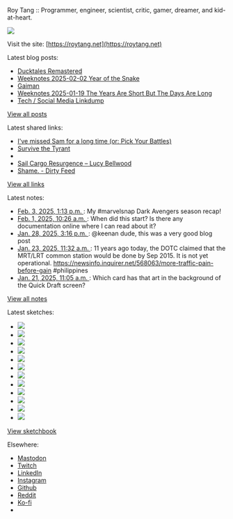 Roy Tang :: Programmer, engineer, scientist, critic, gamer, dreamer, and kid-at-heart.

![](https://roytang.net/static/img/profile.jpg)

Visit the site: [https://roytang.net](https://roytang.net)

Latest blog posts:

- [Ducktales Remastered](https://roytang.net/2025/02/ducktales-remastered/)
- [Weeknotes 2025-02-02 Year of the Snake](https://roytang.net/2025/02/weeknotes-02-02/)
- [Gaiman](https://roytang.net/2025/01/gaiman/)
- [Weeknotes 2025-01-19 The Years Are Short But The Days Are Long](https://roytang.net/2025/01/weeknotes-01-26/)
- [Tech / Social Media Linkdump](https://roytang.net/2025/01/tech-linkdump/)

[View all posts](https://roytang.net/blog)

Latest shared links:

- [I&#x27;ve missed Sam for a long time (or: Pick Your Battles)](https://roytang.net/2025/02/3b6ffd2fb2ceec5ccc386691fb1d0295/)
- [Survive the Tyrant](https://roytang.net/2025/02/9e9a448b3f9e826cb348fb818cc05aa4/)
- [](https://roytang.net/2025/01/1i8h732/)
- [Sail Cargo Resurgence – Lucy Bellwood](https://roytang.net/2024/12/8da9d779ad6716b7628de4f2f793b4ec/)
- [Shame. - Dirty Feed](https://roytang.net/2024/12/6ed3376111caa8ae2b1e676fadb69528/)

[View all links](https://roytang.net/links)

Latest notes:

- [Feb. 3, 2025, 1:13 p.m. ](https://roytang.net/2025/02/113938242629789627/): My #marvelsnap Dark Avengers season recap!
- [Feb. 1, 2025, 10:26 a.m. ](https://roytang.net/2025/02/mab6ii6/): When did this start? Is there any documentation online where I can read about it?
- [Jan. 28, 2025, 3:16 p.m. ](https://roytang.net/2025/01/113904754192014412/): @keenan dude, this was a very good blog post
- [Jan. 23, 2025, 11:32 a.m. ](https://roytang.net/2025/01/113875561274213811/): 11 years ago today, the DOTC claimed that the MRT/LRT common station would be done by Sep 2015. It is not yet operational. https://newsinfo.inquirer.net/568063/more-traffic-pain-before-gain #philippines
- [Jan. 21, 2025, 11:05 a.m. ](https://roytang.net/2025/01/m8aaa9o/): Which card has that art in the background of the Quick Draft screen?

[View all notes](https://roytang.net/notes)

Latest sketches:


- ![](https://roytang.net/media/cache/32/e6/32e6bccc49e8369f7e33d4b393e24821.jpg)
- ![](https://roytang.net/media/cache/6d/bb/6dbb65d9198fe1692eed00385ef079c4.jpg)
- ![](https://roytang.net/media/cache/55/78/5578c142afd534e31f9723865e041b14.jpg)
- ![](https://roytang.net/media/cache/11/0b/110b905affbef32264adf4c2f7a3e608.jpg)
- ![](https://roytang.net/media/cache/60/c6/60c68c0db7d473687683874eb35fb4f8.jpg)
- ![](https://roytang.net/media/cache/55/80/5580f7da860316f676969d8b08f2066f.jpg)
- ![](https://roytang.net/media/cache/de/79/de796fdabfe4c65636e385f4dabe7d7d.jpg)
- ![](https://roytang.net/media/cache/f2/b0/f2b07114ca00b8f1da1d37307ce9d52b.jpg)
- ![](https://roytang.net/media/cache/ba/d5/bad5f72b2a016bb45c230ceffd2dc203.jpg)
- ![](https://roytang.net/media/cache/97/f4/97f4800a23c3d65586f62a9904baf15c.jpg)
- ![](https://roytang.net/media/cache/98/b7/98b731ba93be900ebd53bfd8fb391b40.jpg)
- ![](https://roytang.net/media/cache/88/e5/88e59dd5a9e6be8fc0b0d50b79e15161.jpg)

[View sketchbook](https://roytang.net/albums/sketchbook)


Elsewhere:

- [Mastodon](https://indieweb.social/@roytang)
- [Twitch](https://twitch.tv/twitchyroy)
- [LinkedIn](https://www.linkedin.com/in/roytang)
- [Instagram](https://instagram.com/roytang0400)
- [Github](https://github.com/roytang)
- [Reddit](https://reddit.com/u/hungryroy)
- [Ko-fi](https://ko-fi.com/roytang)
- [](mailto:hello@roytang.net)